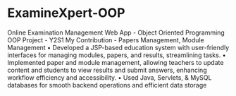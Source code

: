 # ExamineXpert-OOP
Online Examination Management Web App - Object Oriented Programming
OOP Project - Y2S1
My Contribution - Papers Management, Module Management
•	Developed a JSP-based education system with user-friendly interfaces for managing modules, papers, and results, streamlining tasks. 
•	Implemented paper and module management, allowing teachers to update content and students to view results and submit answers, enhancing workflow efficiency and accessibility. 
•	Used Java, Servlets, & MySQL databases for smooth backend operations and efficient data storage

